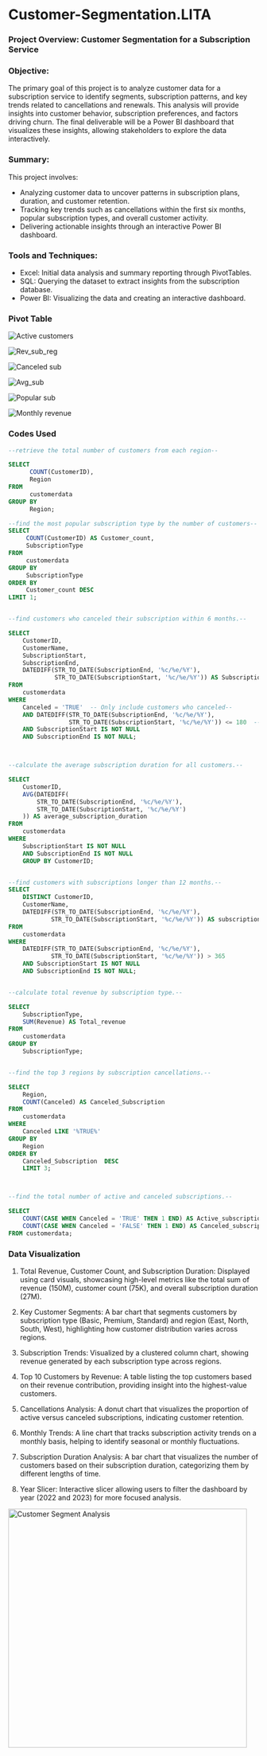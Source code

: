 # Customer-Segmentation.LITA

### Project Overview: Customer Segmentation for a Subscription Service
### Objective:
The primary goal of this project is to analyze customer data for a subscription service to identify segments, subscription patterns, and key trends related to cancellations and renewals. This analysis will provide insights into customer behavior, subscription preferences, and factors driving churn. The final deliverable will be a Power BI dashboard that visualizes these insights, allowing stakeholders to explore the data interactively.

### Summary:
This project involves:
- Analyzing customer data to uncover patterns in subscription plans, duration, and customer retention.
- Tracking key trends such as cancellations within the first six months, popular subscription types, and overall customer activity.
- Delivering actionable insights through an interactive Power BI dashboard.

### Tools and Techniques:
- Excel: Initial data analysis and summary reporting through PivotTables.
- SQL: Querying the dataset to extract insights from the subscription database.
- Power BI: Visualizing the data and creating an interactive dashboard.

### Pivot Table
![Active customers](https://github.com/user-attachments/assets/13d83a43-14f3-475d-9275-02479308f925)

![Rev_sub_reg](https://github.com/user-attachments/assets/4df5c629-30da-41a2-b521-7dcf82bde8f5)

![Canceled sub](https://github.com/user-attachments/assets/2908732a-0d33-4ecd-93e4-3262723a1b7a)

![Avg_sub](https://github.com/user-attachments/assets/bae20d23-d4fd-4685-b586-662ac2cb6e19)

![Popular sub](https://github.com/user-attachments/assets/3ce1e230-f4a9-4f60-83ac-26e27cbfc4ef)

![Monthly revenue](https://github.com/user-attachments/assets/f633fe5e-1cba-4b7f-a390-cd79c49b563c)

### Codes Used

``` SQL
--retrieve the total number of customers from each region--

SELECT
      COUNT(CustomerID),
      Region
FROM
      customerdata
GROUP BY
      Region;

--find the most popular subscription type by the number of customers--
SELECT
     COUNT(CustomerID) AS Customer_count,
     SubscriptionType
FROM
     customerdata
GROUP BY
     SubscriptionType
ORDER BY
     Customer_count DESC
LIMIT 1;


--find customers who canceled their subscription within 6 months.--

SELECT 
    CustomerID, 
    CustomerName, 
    SubscriptionStart, 
    SubscriptionEnd,
    DATEDIFF(STR_TO_DATE(SubscriptionEnd, '%c/%e/%Y'), 
             STR_TO_DATE(SubscriptionStart, '%c/%e/%Y')) AS Subscription_duration_days
FROM 
    customerdata
WHERE 
    Canceled = 'TRUE'  -- Only include customers who canceled--
    AND DATEDIFF(STR_TO_DATE(SubscriptionEnd, '%c/%e/%Y'), 
                 STR_TO_DATE(SubscriptionStart, '%c/%e/%Y')) <= 180  -- Within 6 months--
    AND SubscriptionStart IS NOT NULL
    AND SubscriptionEnd IS NOT NULL;



--calculate the average subscription duration for all customers.--

SELECT 
	CustomerID,
    AVG(DATEDIFF(
        STR_TO_DATE(SubscriptionEnd, '%c/%e/%Y'), 
        STR_TO_DATE(SubscriptionStart, '%c/%e/%Y')
    )) AS average_subscription_duration
FROM 
    customerdata
WHERE
    SubscriptionStart IS NOT NULL
    AND SubscriptionEnd IS NOT NULL
    GROUP BY CustomerID;


--find customers with subscriptions longer than 12 months.--
SELECT 
    DISTINCT CustomerID, 
    CustomerName, 
    DATEDIFF(STR_TO_DATE(SubscriptionEnd, '%c/%e/%Y'), 
            STR_TO_DATE(SubscriptionStart, '%c/%e/%Y')) AS subscription_duration_days
FROM 
    customerdata
WHERE 
    DATEDIFF(STR_TO_DATE(SubscriptionEnd, '%c/%e/%Y'), 
            STR_TO_DATE(SubscriptionStart, '%c/%e/%Y')) > 365
    AND SubscriptionStart IS NOT NULL
    AND SubscriptionEnd IS NOT NULL;


--calculate total revenue by subscription type.--

SELECT 
    SubscriptionType, 
    SUM(Revenue) AS Total_revenue
FROM 
    customerdata
GROUP BY 
    SubscriptionType;


--find the top 3 regions by subscription cancellations.--

SELECT
    Region,
    COUNT(Canceled) AS Canceled_Subscription
FROM
    customerdata
WHERE
    Canceled LIKE '%TRUE%'
GROUP BY
    Region
ORDER BY
    Canceled_Subscription  DESC
    LIMIT 3;



--find the total number of active and canceled subscriptions.--

SELECT 
    COUNT(CASE WHEN Canceled = 'TRUE' THEN 1 END) AS Active_subscriptions,
    COUNT(CASE WHEN Canceled = 'FALSE' THEN 1 END) AS Canceled_subscriptions
FROM customerdata;

```

### Data Visualization

1. Total Revenue, Customer Count, and Subscription Duration: Displayed using card visuals, showcasing high-level metrics like the total sum of revenue (150M), customer count (75K), and overall subscription duration (27M).

2. Key Customer Segments: A bar chart that segments customers by subscription type (Basic, Premium, Standard) and region (East, North, South, West), highlighting how customer distribution varies across regions.

3. Subscription Trends: Visualized by a clustered column chart, showing revenue generated by each subscription type across regions.

4. Top 10 Customers by Revenue: A table listing the top customers based on their revenue contribution, providing insight into the highest-value customers.

5. Cancellations Analysis: A donut chart that visualizes the proportion of active versus canceled subscriptions, indicating customer retention.

6. Monthly Trends: A line chart that tracks subscription activity trends on a monthly basis, helping to identify seasonal or monthly fluctuations.

7. Subscription Duration Analysis: A bar chart that visualizes the number of customers based on their subscription duration, categorizing them by different lengths of time.

8. Year Slicer: Interactive slicer allowing users to filter the dashboard by year (2022 and 2023) for more focused analysis.


<img width="480" alt="Customer Segment Analysis" src="https://github.com/user-attachments/assets/a77174d5-82ce-4c21-b678-591aa926248a">
